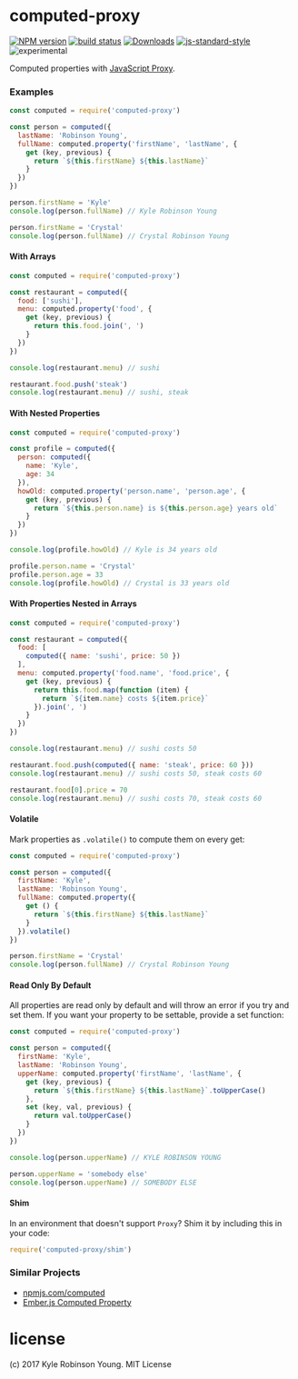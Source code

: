 # computed-proxy

[![NPM version][npm-image]][npm-url]
[![build status][travis-image]][travis-url]
[![Downloads][downloads-image]][downloads-url]
[![js-standard-style][standard-image]][standard-url]
![experimental][experimental-image]

Computed properties with [JavaScript Proxy](https://developer.mozilla.org/en-US/docs/Web/JavaScript/Reference/Global_Objects/Proxy).

### Examples

```js
const computed = require('computed-proxy')

const person = computed({
  lastName: 'Robinson Young',
  fullName: computed.property('firstName', 'lastName', {
    get (key, previous) {
      return `${this.firstName} ${this.lastName}`
    }
  })
})

person.firstName = 'Kyle'
console.log(person.fullName) // Kyle Robinson Young

person.firstName = 'Crystal'
console.log(person.fullName) // Crystal Robinson Young
```

#### With Arrays

```js
const computed = require('computed-proxy')

const restaurant = computed({
  food: ['sushi'],
  menu: computed.property('food', {
    get (key, previous) {
      return this.food.join(', ')
    }
  })
})

console.log(restaurant.menu) // sushi

restaurant.food.push('steak')
console.log(restaurant.menu) // sushi, steak
```

#### With Nested Properties

```js
const computed = require('computed-proxy')

const profile = computed({
  person: computed({
    name: 'Kyle',
    age: 34
  }),
  howOld: computed.property('person.name', 'person.age', {
    get (key, previous) {
      return `${this.person.name} is ${this.person.age} years old`
    }
  })
})

console.log(profile.howOld) // Kyle is 34 years old

profile.person.name = 'Crystal'
profile.person.age = 33
console.log(profile.howOld) // Crystal is 33 years old
```

#### With Properties Nested in Arrays

```js
const computed = require('computed-proxy')

const restaurant = computed({
  food: [
    computed({ name: 'sushi', price: 50 })
  ],
  menu: computed.property('food.name', 'food.price', {
    get (key, previous) {
      return this.food.map(function (item) {
        return `${item.name} costs ${item.price}`
      }).join(', ')
    }
  })
})

console.log(restaurant.menu) // sushi costs 50

restaurant.food.push(computed({ name: 'steak', price: 60 }))
console.log(restaurant.menu) // sushi costs 50, steak costs 60

restaurant.food[0].price = 70
console.log(restaurant.menu) // sushi costs 70, steak costs 60
```

#### Volatile

Mark properties as `.volatile()` to compute them on every get:

```js
const computed = require('computed-proxy')

const person = computed({
  firstName: 'Kyle',
  lastName: 'Robinson Young',
  fullName: computed.property({
    get () {
      return `${this.firstName} ${this.lastName}`
    }
  }).volatile()
})

person.firstName = 'Crystal'
console.log(person.fullName) // Crystal Robinson Young
```

#### Read Only By Default

All properties are read only by default and will throw an error if you try and
set them. If you want your property to be settable, provide a set function:

```js
const computed = require('computed-proxy')

const person = computed({
  firstName: 'Kyle',
  lastName: 'Robinson Young',
  upperName: computed.property('firstName', 'lastName', {
    get (key, previous) {
      return `${this.firstName} ${this.lastName}`.toUpperCase()
    },
    set (key, val, previous) {
      return val.toUpperCase()
    }
  })
})

console.log(person.upperName) // KYLE ROBINSON YOUNG

person.upperName = 'somebody else'
console.log(person.upperName) // SOMEBODY ELSE
```

#### Shim

In an environment that doesn't support `Proxy`? Shim it by including this in your code:

```js
require('computed-proxy/shim')
```

### Similar Projects

* [npmjs.com/computed](https://www.npmjs.com/package/computed)
* [Ember.js Computed Property](https://emberjs.com/api/classes/Ember.ComputedProperty.html)

# license
(c) 2017 Kyle Robinson Young. MIT License

[npm-image]: https://img.shields.io/npm/v/computed-proxy.svg?style=flat-square
[npm-url]: https://npmjs.org/package/computed-proxy
[travis-image]: https://img.shields.io/travis/shama/computed-proxy/master.svg?style=flat-square
[travis-url]: https://travis-ci.org/shama/computed-proxy
[downloads-image]: http://img.shields.io/npm/dm/vel.svg?style=flat-square
[downloads-url]: https://npmjs.org/package/computed-proxy
[standard-image]: https://img.shields.io/badge/code%20style-standard-brightgreen.svg?style=flat-square
[standard-url]: https://github.com/feross/standard
[experimental-image]: https://img.shields.io/badge/stability-experimental-orange.svg?style=flat-square
